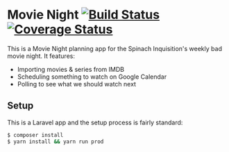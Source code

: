 # Movie Night [![Build Status](https://travis-ci.org/OwlManAtt/movie-night.svg?branch=master)](https://travis-ci.org/OwlManAtt/movie-night) [![Coverage Status](https://coveralls.io/repos/github/OwlManAtt/movie-night/badge.svg?branch=master)](https://coveralls.io/github/OwlManAtt/movie-night?branch=master)
This is a Movie Night planning app for the Spinach Inquisition's weekly bad movie night. It features:

- Importing movies & series from IMDB
- Scheduling something to watch on Google Calendar
- Polling to see what we should watch next

## Setup
This is a Laravel app and the setup process is fairly standard:

```sh
$ composer install
$ yarn install && yarn run prod
```
